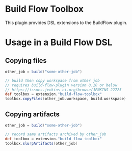 # Build Flow Toolbox

This plugin provides DSL extensions to the BuildFlow plugin.

# Usage in a Build Flow DSL

## Copying files

```groovy
other_job = build("some-other-job")

// build then copy workspace from other job
// requires build-flow-plugin version 0.10 or below
// https://issues.jenkins-ci.org/browse/JENKINS-22725
def toolbox = extension."build-flow-toolbox"
toolbox.copyFiles(other_job.workspace, build.workspace)
```

## Copying artifacts

```groovy
other_job = build("some-other-job")

// record same artifacts archived by other_job
def toolbox = extension."build-flow-toolbox"
toolbox.slurpArtifacts(other_job)
```
